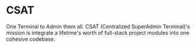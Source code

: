 # CSAT
One Terminal to Admin them all. CSAT (Centralized SuperAdmin Terminal)'s mission is integrate a lifetime's worth of full-stack project modules into one cohesive codebase.
